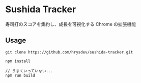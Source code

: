 # Sushida Tracker

寿司打のスコアを集約し、成長を可視化する Chrome の拡張機能

## Usage

```
git clone https://github.com/hrysdev/sushida-tracker.git
```

```
npm install
```

```
// うまくいっていない...
npm run build
```

<!--
node: v22.1.0
npm: v10.7.0
typescript: 5.4.5
-->
